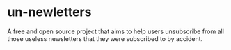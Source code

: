 # un-newletters
A free and open source project that aims to help users unsubscribe from all those useless newsletters that they were subscribed to by accident.
